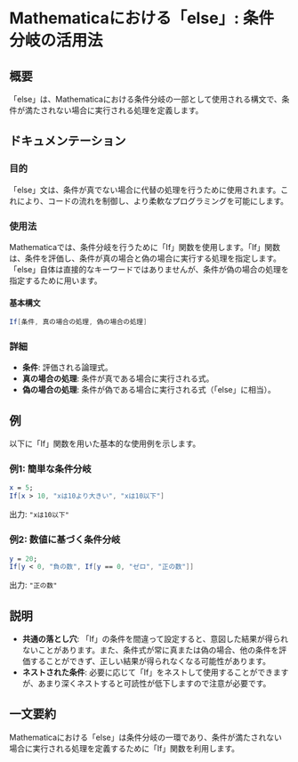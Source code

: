 <!--
Meta Description: # Mathematicaにおける「else」: 条件分岐の活用法 ## 概要 「else」は、Mathematicaにおける条件分岐の一部として使用される構文で、条件が満たされない場合に実行される処理を定義します。 ## ドキュメンテーション ### 目的 「else」文は、条件が真でない場合に代...
Meta Keywords: else, mathematica, mathematicaにおける, 真の場合の処理, 偽の場合の処理
-->

# Mathematicaにおける「else」: 条件分岐の活用法

## 概要
「else」は、Mathematicaにおける条件分岐の一部として使用される構文で、条件が満たされない場合に実行される処理を定義します。

## ドキュメンテーション
### 目的
「else」文は、条件が真でない場合に代替の処理を行うために使用されます。これにより、コードの流れを制御し、より柔軟なプログラミングを可能にします。

### 使用法
Mathematicaでは、条件分岐を行うために「If」関数を使用します。「If」関数は、条件を評価し、条件が真の場合と偽の場合に実行する処理を指定します。「else」自体は直接的なキーワードではありませんが、条件が偽の場合の処理を指定するために用います。

#### 基本構文
```mathematica
If[条件, 真の場合の処理, 偽の場合の処理]
```

### 詳細
- **条件**: 評価される論理式。
- **真の場合の処理**: 条件が真である場合に実行される式。
- **偽の場合の処理**: 条件が偽である場合に実行される式（「else」に相当）。

## 例
以下に「If」関数を用いた基本的な使用例を示します。

### 例1: 簡単な条件分岐
```mathematica
x = 5;
If[x > 10, "xは10より大きい", "xは10以下"]
```
出力: `"xは10以下"`

### 例2: 数値に基づく条件分岐
```mathematica
y = 20;
If[y < 0, "負の数", If[y == 0, "ゼロ", "正の数"]]
```
出力: `"正の数"`

## 説明
- **共通の落とし穴**: 「If」の条件を間違って設定すると、意図した結果が得られないことがあります。また、条件式が常に真または偽の場合、他の条件を評価することができず、正しい結果が得られなくなる可能性があります。
- **ネストされた条件**: 必要に応じて「If」をネストして使用することができますが、あまり深くネストすると可読性が低下しますので注意が必要です。

## 一文要約
Mathematicaにおける「else」は条件分岐の一環であり、条件が満たされない場合に実行される処理を定義するために「If」関数を利用します。
